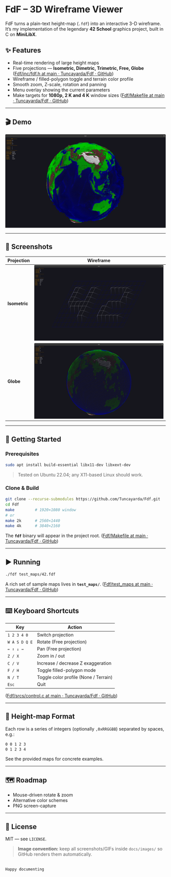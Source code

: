 # FdF – 3D Wireframe Viewer

FdF turns a plain-text height-map (`.fdf`) into an interactive 3-D wireframe.  
It’s my implementation of the legendary **42 School** graphics project, built in C on **MiniLibX**.

## ✨ Features
* Real-time rendering of large height maps  
* Five projections — **Isometric, Dimetric, Trimetric, Free, Globe**  ([Fdf/inc/fdf.h at main · Tuncayarda/Fdf · GitHub](https://github.com/Tuncayarda/Fdf/blob/main/inc/fdf.h))  
* Wireframe / filled-polygon toggle and terrain color profile  
* Smooth zoom, Z-scale, rotation and panning  
* Menu overlay showing the current parameters  
* Make targets for **1080p, 2 K and 4 K** window sizes  ([Fdf/Makefile at main · Tuncayarda/Fdf · GitHub](https://github.com/Tuncayarda/Fdf/blob/main/Makefile))

---

## 🎬 Demo

![Project demo GIF](docs/images/demo.gif)

---

## 📸 Screenshots

| Projection | Wireframe |
|------------|-----------|
| **Isometric** | ![Iso wire](docs/images/isometric_wire.png) |
| **Globe** | ![Sphere wire](docs/images/sphere_wire.png) |

---

## 🚀 Getting Started

### Prerequisites
```bash
sudo apt install build-essential libx11-dev libxext-dev
```
> Tested on Ubuntu 22.04; any X11-based Linux should work.

### Clone & Build
```bash
git clone --recurse-submodules https://github.com/Tuncayarda/Fdf.git
cd Fdf
make         # 1920×1080 window
# or
make 2k      # 2560×1440
make 4k      # 3840×2160
```
The **`fdf`** binary will appear in the project root.  ([Fdf/Makefile at main · Tuncayarda/Fdf · GitHub](https://github.com/Tuncayarda/Fdf/blob/main/Makefile))

---

## ▶️ Running
```bash
./fdf test_maps/42.fdf
```
A rich set of sample maps lives in **`test_maps/`**.  ([Fdf/test_maps at main · Tuncayarda/Fdf · GitHub](https://github.com/Tuncayarda/Fdf/tree/main/test_maps))

---

## ⌨️ Keyboard Shortcuts

| Key | Action |
|-----|--------|
| `1 2 3 4 0` | Switch projection |
| `W A S D Q E` | Rotate (Free projection) |
| `← ↑ ↓ →` | Pan (Free projection) |
| `Z / X` | Zoom in / out |
| `C / V` | Increase / decrease Z exaggeration |
| `F / H` | Toggle filled-polygon mode |
| `N / T` | Toggle color profile (None / Terrain) |
| `Esc` | Quit |
 ([Fdf/srcs/control.c at main · Tuncayarda/Fdf · GitHub](https://github.com/Tuncayarda/Fdf/blob/main/srcs/control.c))

---

## 📄 Height-map Format

Each row is a series of integers (optionally `,0xRRGGBB`) separated by spaces, e.g.:

```
0 0 1 2 3
0 1 2 3 4
```

See the provided maps for concrete examples.

---

## 🗺️ Roadmap
- Mouse-driven rotate & zoom  
- Alternative color schemes  
- PNG screen-capture

---

## 📝 License

MIT — see `LICENSE`.

> **Image convention:** keep all screenshots/GIFs inside `docs/images/` so GitHub renders them automatically.
```

Happy documenting
